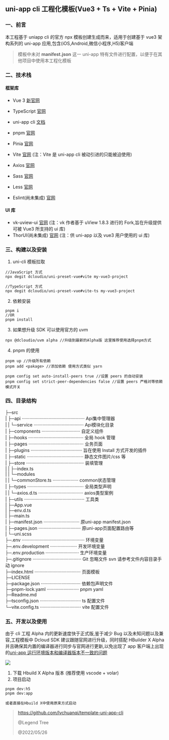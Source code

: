 ## uni-app cli 工程化模板(Vue3 + Ts + Vite + Pinia)

### 一、前言

本工程基于 uniapp cli 的官方 npx 模板创建生成而来，适用于创建基于 vue3 架构系列的 uni-app 应用,包含(iOS,Android,微信小程序,H5)客户端

> 模板中未对 **manifest.json** 这一 uni-app 特有文件进行配置，以便于在其他项目中使用本工程化模板

### 二、技术栈

#### 框架库

- Vue 3 [新官网](https://staging-cn.vuejs.org/)
- TypeScript [官网](https://www.tslang.cn/)
- uni-app cli [文档](https://uniapp.dcloud.io/worktile/CLI.html#uni-cli)
- pnpm [官网](https://www.pnpm.cn/)
- Pinia [官网](https://pinia.web3doc.top/)
- Vite [官网](https://cn.vitejs.dev/) (注：Vite 是 uni-app cli 被动引进的只能被迫使用)
- Axios [官网](https://www.axios-http.cn/)
- Sass [官网](https://www.sass.hk/)
- Less [官网](https://less.bootcss.com/)

- Eslint(尚未集成) [官网](http://eslint.cn/)

#### UI 库

- vk-uview-ui [官网](https://vkuviewdoc.fsq.pub/) (注：vk 作者基于 uView 1.8.3 进行的 Fork,旨在升级提供可被 Vue3 所支持的 ui 库)
- ThorUI(尚未集成) [官网](https://thorui.cn/doc/) (注：供 uni-app 以及 vue3 用户使用的 ui 库)

### 三、构建以及安装

1. uni-cli 模板拉取

```
//JavaScript 方式
npx degit dcloudio/uni-preset-vue#vite my-vue3-project

//TypeScript 方式
npx degit dcloudio/uni-preset-vue#vite-ts my-vue3-project
```

2. 依赖安装

```
pnpm i
//OR
pnpm install
```

3. 如果想升级 SDK 可以使用官方的 uvm

```
npx @dcloudio/uvm alpha //升级到最新的Alpha版 这里推荐使用选择pnpm方式
```

4. pnpm 的使用

```
pnpm up //升级所有依赖
pnpm add <pakage> //添加依赖 使用方式类似 yarn

pnpm config set auto-install-peers true //设置 peers 的自动安装
pnpm config set strict-peer-dependencies false //设置 peers 严格对等依赖模式开关
```

### 四、目录结构

├─src<br>
| ├─api ················································· Api集中管理器<br>
| | └─service ······································· Api模块化目录<br>
| ├─components ······························ 自定义组件<br>
| ├─hooks ··········································· 全局 hook 管理<br>
| ├─pages ··········································· 业务页面<br>
| ├─plugins ········································ 旨在使用 Install 方式开发的插件<br>
| ├─static ············································ 静态文件图片/css 等<br>
| ├─store ············································· 装填管理<br>
| | ├─index.ts<br>
| | └─modules<br>
| |     └─commonStore.ts ···················· common状态管理<br>
| ├─types ············································ 全局类型声明<br>
| | └─axios.d.ts ··································· axios类型案例<br>
| ├─utils ··············································· 工具类<br>
| ├─App.vue<br>
| ├─env.d.ts<br>
| ├─main.ts<br>
| ├─manifest.json ···························· 原uni-app manifest.json<br>
| ├─pages.json ································· 原uni-app页面配置路由等<br>
| └─uni.scss<br>
├─.env ················································· 环境变量<br>
├─.env.development ····················· 开发环境变量<br>
├─.env.production ·························· 生产环境变量<br>
├─.gitignore ······································ Git 忽略文件 svn 请参考文件内容目录手动 ignore<br>
├─index.html ···································· 页面模板<br>
├─LICENSE<br>
├─package.json ······························· 依赖包声明文件<br>
├─pnpm-lock.yaml ························· pnpm yaml<br>
├─Readme.md <br>
├─tsconfig.json ································ ts 配置文件<br>
└─vite.config.ts ································ vite 配置文件<br>

### 五、开发以及使用

由于 cli 工程 Alpha 内的更新速度快于正式版,鉴于减少 Bug 以及未知问题以及兼容,工程模板中 Dcloud SDK 建议跟随官网进行升级，同时搭配 HBuilder X Alpha 并且确保其内置的编译器进行同步与官网进行更新,以免出现了 app 客户端上出现的[uni-app 运行环境版本和编译器版本不一致的问题](https://ask.dcloud.net.cn/article/35627)

![](https://img-cdn-tc.dcloud.net.cn/uploads/article/20190412/625475b29032effbd28316ddec895b06.png)

1. 下载 Hbuild X Alpha 版本 (推荐使用 vscode + volar)
2. 项目启动

```
pnpm dev:h5
pnpm dev:app

或者直接在Hbuild X中使用原来方式启动
```


> https://github.com/lvchuanqi/template-uni-app-cli
> 
> @Legend Tree
>
> @2022/05/26